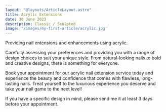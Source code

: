 ```yaml
---
layout: "@layouts/ArticleLayout.astro"
title: Acrylic Extensions
date: 30 June 2023
description: Classic / Sculpted
image: '/images/my-first-article/acrylic.jpg'
---
```


Providing nail entensions and enhancements using acrylic. 

Carefully assessing your preferences and providing you with a range of design choices to suit your unique style. From natural-looking nails to bold and creative designs, there is something for everyone.

Book your appointment for our acrylic nail extension service today and experience the beauty and confidence that comes with flawless, long-lasting nails. Treat yourself to the luxurious experience you deserve and take your nail game to the next level!

If you have a specific design in mind, please send me it at least 3 days before your appointment.


